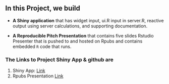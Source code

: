 
## In this  Project, we build 

- **A Shiny application** that has widget input, ui.R input in server.R, reactive output using server calculations, and supporting documentation.

- **A Reproducible Pitch Presentation** that contains five slides Rstudio Presenter that is pushed to and hosted on  Rpubs and contains embedded `R` code that runs. 

### The Links to Project Shiny App & github are

1. Shiny App: [Link](https://aghababaei-omid.shinyapps.io/Developing_Data_Products_Project/)
2. Rpubs Presentation [Link](https://rpubs.com/OmidAghababaei/725424) 
